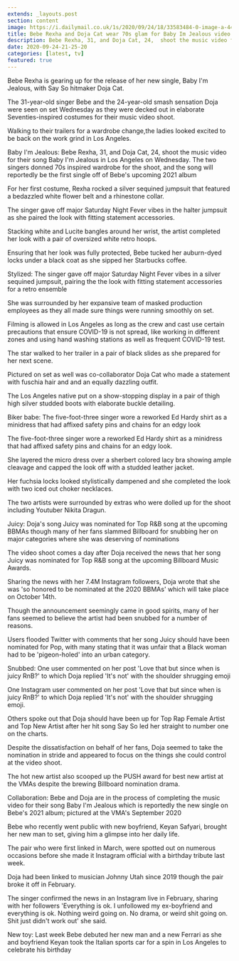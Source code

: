 ```yaml
---
extends: _layouts.post
section: content
image: https://i.dailymail.co.uk/1s/2020/09/24/18/33583484-0-image-a-44_1600967845871.jpg 
title: Bebe Rexha and Doja Cat wear 70s glam for Baby Im Jealous video 
description: Bebe Rexha, 31, and Doja Cat, 24,  shoot the music video for their song Baby Im Jealous in Los Angeles on Wednesday. The two hitmakers donned show stopping wardrobes for a 70s inspired video shoot 
date: 2020-09-24-21-25-20 
categories: [latest, tv] 
featured: true 
--- 
```

Bebe Rexha is gearing up for the release of her new single, Baby I'm Jealous, with Say So hitmaker Doja Cat. 

The 31-year-old singer Bebe and the 24-year-old smash sensation Doja were seen on set Wednesday as they were decked out in elaborate Seventies-inspired costumes for their music video shoot. 

Walking to their trailers for a wardrobe change,the ladies looked excited to be back on the work grind in Los Angeles. 

Baby I'm Jealous: Bebe Rexha, 31, and Doja Cat, 24, shoot the music video for their song Baby I'm Jealous in Los Angeles on Wednesday. The two singers donned 70s inspired wardrobe for the shoot, and the song will reportedly be the first single off of Bebe's upcoming 2021 album

For her first costume, Rexha rocked a silver sequined jumpsuit that featured a bedazzled white flower belt and a rhinestone collar. 

The singer gave off major Saturday Night Fever vibes in the halter jumpsuit as she paired the look with fitting statement accessories. 

Stacking white and Lucite bangles around her wrist, the artist completed her look with a pair of oversized white retro hoops. 

Ensuring that her look was fully protected, Bebe tucked her auburn-dyed locks under a black coat as she sipped her Starbucks coffee. 

Stylized: The singer gave off major Saturday Night Fever vibes in a silver sequined jumpsuit, pairing the the look with fitting statement accessories for a retro ensemble 

She was surrounded by her expansive team of masked production employees as they all made sure things were running smoothly on set. 

Filming is allowed in Los Angeles as long as the crew and cast use certain precautions that ensure COVID-19 is not spread, like working in different zones and using hand washing stations as well as frequent COVID-19 test. 

The star walked to her trailer in a pair of black slides as she prepared for her next scene.    

Pictured on set as well was co-collaborator Doja Cat who made a statement with fuschia hair and and an equally dazzling outfit. 

The Los Angeles native put on a show-stopping display in a pair of thigh high silver studded boots with elaborate buckle detailing. 

Biker babe: The five-foot-three singer wore a reworked Ed Hardy shirt as a minidress that had affixed safety pins and chains for an edgy look

The five-foot-three singer wore a reworked Ed Hardy shirt as a minidress that had affixed safety pins and chains for an edgy look. 

She layered the micro dress over a sherbert colored lacy bra showing ample cleavage and capped the look off with a studded leather jacket.  

Her fuchsia locks looked stylistically dampened and she completed the look with two iced out choker necklaces. 

The two artists were surrounded by extras who were dolled up for the shoot including Youtuber Nikita Dragun. 

Juicy: Doja's song Juicy was nominated for Top R&B song at the upcoming BBMAs though many of her fans slammed Billboard for snubbing her on major categories where she was deserving of nominations

The video shoot comes a day after Doja received the news that her song Juicy was nominated for Top R&B song at the upcoming Billboard Music Awards. 

Sharing the news with her 7.4M Instagram followers, Doja wrote that she was 'so honored to be nominated at the 2020 BBMAs' which will take place on October 14th. 

Though the announcement seemingly came in good spirits, many of her fans seemed to believe the artist had been snubbed for a number of reasons. 

Users flooded Twitter with comments that her song Juicy should have been nominated for Pop, with many stating that it was unfair that a Black woman had to be 'pigeon-holed' into an urban category.

Snubbed: One user commented on her post 'Love that but since when is juicy RnB?' to which Doja replied 'It's not' with the shoulder shrugging emoji

One Instagram user commented on her post 'Love that but since when is juicy RnB?' to which Doja replied 'It's not' with the shoulder shrugging emoji. 

Others spoke out that Doja should have been up for Top Rap Female Artist and Top New Artist after her hit song Say So led her straight to number one on the charts.

Despite the dissatisfaction on behalf of her fans, Doja seemed to take the nomination in stride and appeared to focus on the things she could control at the video shoot. 

The hot new artist also scooped up the PUSH award for best new artist at the VMAs despite the brewing Billboard nomination drama. 

Collaboration: Bebe and Doja are in the process of completing the music video for their song Baby I'm Jealous which is reportedly the new single on Bebe's 2021 album; pictured at the VMA's September 2020

Bebe who recently went public with new boyfriend, Keyan Safyari, brought her new man to set, giving him a glimpse into her daily life. 

The pair who were first linked in March, were spotted out on numerous occasions before she made it Instagram official with a birthday tribute last week.

Doja had been linked to musician Johnny Utah since 2019 though the pair broke it off in February. 

The singer confirmed the news in an Instagram live in February, sharing with her followers 'Everything is ok. I unfollowed my ex-boyfriend and everything is ok. Nothing weird going on. No drama, or weird shit going on. Shit just didn't work out' she said.

New toy: Last week Bebe debuted her new man and a new Ferrari as she and boyfriend Keyan took the Italian sports car for a spin in Los Angeles to celebrate his birthday

